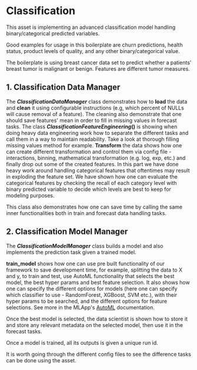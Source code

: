 # Classification

This asset is implementing an advanced classification model handling binary/categorical predicted variables.


Good examples for usage in this boilerplate are churn predictions, 
health status, product levels of quality, and any other binary/categorical value.

The boilerplate is using breast cancer data set to predict whether a 
patients' breast tumor is malignant or benign.
Features are different tumor measures.

## 1. Classification Data Manager

The **_ClassificationDataManager_** class demonstrates how to **load** the data
 and **clean** it using configurable instructions 
(e.g, which percent of NULLs will cause removal of a feature). 
The cleaning also demonstrate that one should save features' mean 
in order to fill in missing values in forecast tasks. 
The class **_ClassificationFeatureEngineering_()** is showing when doing heavy 
data engineering work how to separate the different tasks and call them 
in a way to maintain readability. Take a look at thorough filling missing values method for example.
**Transform** the data shows how one can create different transformation 
and control them via config file - interactions, binning, mathematical transformation
(e.g. log, exp, etc.) and finally drop out some of the created features.
In this part we have done heavy work around handling categorical features
that oftentimes may result in exploding the feature set.
We have shown how one can evaluate the categorical features 
by checking the recall of each category level with binary predicted 
variable to decide which levels are best to keep for modeling purposes.

This class also demonstrates how one can save time by calling the same 
inner functionalities both in train and forecast data handling tasks.

## 2. Classification Model Manager
 
The **_ClassificationModelManager_** class builds a model and also implements 
the prediction task given a trained model.

**train_model** shows how one can use pre built functionality of our framework 
to save development time, for example, splitting the data to X and y, 
to train and test, use AutoML functionality that selects the best model, 
the best hyper params and best feature selection. 
It also shows how one can specify the different options for models 
(here one can specify which classifier to use - 
RandomForest, XGBoost, SVM etc.), with their hyper params to be searched,
 and the different options for feature selections. See more in the MLApp's [AutoML](/api/utils.automl) documentation.
 
Once the best model is selected, the data scientist is shown how to store it and 
store any relevant metadata on the selected model, then use it in the forecast tasks.

Once a model is trained, all its outputs is given a unique run id. 

It is worth going through the different config files to see the difference tasks can be done using the asset.


